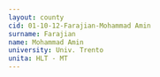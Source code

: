 ```yaml
---
layout: county 
cid: 01-10-12-Farajian-Mohammad Amin
surname: Farajian
name: Mohammad Amin
university: Univ. Trento
unita: HLT - MT
---
```

